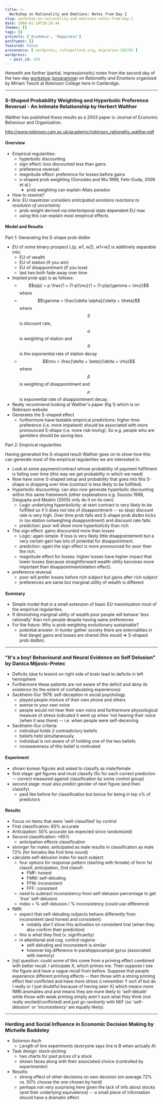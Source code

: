```yaml
---
title: >-
  Workshop on Rationality and Emotions: Notes from Day 2
slug: workshop-on-rationality-and-emotions-notes-from-day-2
date: 2008-01-10T20:28:44
themes: []
tags: []
projects: ['Academia', 'Happiness']
posttypes: []
featured: False
provenance: [ wordpress, rufuspollock.org, migration-201703 ]
wordpress:
  - post_id: 259
---
```


Herewith are further (partial, impressionistic) notes from the second day of the two-day [workshop](http://www.robinson.cam.ac.uk/academic/lectures.php) ([programme](http://www.robinson.cam.ac.uk/academic/robinson_rationality_programme.pdf)) on *Rationality and Emotions* organized by Miriam Teschl at Robinson College here in Cambridge.

----

### S-Shaped Probability Weighting and Hyperbolic Preference Reversal - An Intimate Relationship by Herbert Walther

Walther has published these results as a 2003 paper in Journal of Economic Behaviour and Organization.

<http://www.robinson.cam.ac.uk/academic/robinson_rationality_walther.pdf>

#### Overview

  * Empirical regularities:
    * hyperbolic discounting
    * sign effect: loss discounted less than gains
    * preference reversal:
    * magnitude effect: preference for losses before gains
    * s-shaped prob weighting (Gonzales and Wu 1999, Fehr-Duda, 2006 et al.)
      * prob weighting can explain Allais paradox
  * How to resolve?
  * Ans: EU maximizer considers *anticipated emotions reactions to resoluton of uncertainty*
    * prob weight derived via intertemporal state dependent EU max
    * using this can explain most empirical effects

#### Model and Results

Part 1: Generating the S-shape prob distbn

  * EU of some binary prospect L(p, w1, w2), w1<w2 is additively separable into:
    * EU of wealth
    * EU of elation (if you win)
    * EU of disappointment (if you lose)
    * last two both fade away over time
  * Implied prob q(p) is as follows:
    * $$q(p) = p \frac{1 + (1-p)\mu}{1 + (1-p)p(\gamma + \mu)}$$ where
    * $$\gamma = \frac{\delta \alpha}{\delta + \theta}$$ where $$\delta$$ is discount rate, $$\alpha$$ is weighting of elation and $$\theta$$ is the exponential rate of elation decay
    * $$\mu = \frac{\delta + \beta}{\delta + \rho}$$ where $$\beta$$ is weighting of disappointment and $$\rho$$ is exponential rate of disappointment decay.
  * Really recommend looking at Walther's paper (fig 1) which is on Robinson website
  * Generates the S-shaped effect
    * furthermore have testable empirical predictions: higher time preference (i.e. more impatient) should be associated with more pronounced S-shape (i.e. more risk-loving). So e.g. people who are gamblers should be saving less. 

Part 2: Empirical regularities 

Having generated the S-shaped result Walther goes on to show how this can generate most of the empirical regularities we are interested in.

  * Look at some payment/contract whose probability of payment fulfilment is falling over time (this way we get probability in which we need)
  * Now have some S-shaped setup and probability that goes into this S-shape is dropping over time (contract is less likely to be fulfilled).
  * Hyperbolic discounting: can also now generate hyperbolic discounting within this same framework (other explanations e.g. Souzou 1998, Dasgupta and Maskin (2005) only do it on its own).
    * Logic underlying hyperbolicity: at start contract is very likely to be fulfilled so if it does not lots of disappointment -- so (exp) discount rate is very high. Over time prob falls and S-shape prob distbn kicks in (so elation outweighing disappointment) and discount rate falls.
    * prediction: poor will show more hyperbolicity than rich
  * The sign effect: gains discounted more than losses
    * Logic: again simple. If loss is very likely little disappointement but a very certain gain has lots of potential for disappointment.
    * prediction: again the sign effect is more pronounced for poor than the rich.
    * magnitude effect for losses: higher losses have higher impact that lower losses (because straightforward wealth utility becomes more important than disappointment/elation effect).
  * preference reversal
    * poor will prefer losses before rich subject but gains after rich subject
    * preferences are same but marginal utility of wealth is different

#### Summary

  * Simple model that is a small extension of basic EU maximization most of the empirical regularities.
  * If diminishing marginal utility of wealth poor people will behave 'less rationally' than rich people despite having same preferences
  * For the future: Why is prob weighting evolutionary sustainable?
    * potential answer: in hunter gather society there are externalities in that (large) gains and losses are shared (this would => S-shaped prob distbn).

----

### "It's a boy! Behavioural and Neural Evidence on Self Delusion" by Danica Mijovic-Prelec

  * Deficits (due to lesion) on right side of brain lead to deficits in left hemisphere
  * Furthermore these patients are not aware of the deficit and *deny its existence* (to the extent of confabulating experiences)
  * Sackheim-Gur 1979: self-deception in social psychology
    * played people mixture of their own phone and others
    * averse to your own voice
    * people would not hear their own voice and furthermore physiological measure of stress indicated it went up when 'not hearing their voice (when it was there) -- i.e. when people were self-deceiving
  * Sackheim-Gur criteria:
    * individual holds 2 contradictory beliefs
    * beliefs held simultaneously
    * individual is not aware of of holding one of the two beliefs
    * nonawareness of this belief is motivated

#### Experiment

  * shown korean figures and asked to classify as male/female
  * first stage: get figures and must classify (5c for each correct prediction -- correct measured against classification by some control group)
  * second stage: must also predict gender of next figure (and then classify)
    * paid like before for classification but bonus for being in top x% of predictors

#### Results

  * Focus on items  that were 'well-classified' by control
  * First classification: 65% accurate
  * Anticipation: 50% accurate (as expected since randomized)
  * Second classification: <65%
    * anticipation effects classification 
  * stronger for males: anticipated as male results in classification as male 72% (for females like first time round)
  * calculate self-delusion index for each subject
    * four options for response pattern (starting with female) of form 1st classif, anticipation, 2nd classif:
      * FMF: honest
      * FMM: self-deluding
      * FFM: inconsistent
      * FFF: consistent
    * need to subtract inconsistency from self-delusion percentage to get 'true' self-delusion
    * index = % self-delusion / % inconsistency (could use difference)
  * fMRI
    * expect that self-deluding subjects behave differently from inconsistent (and honest and consistent)
      * notably don't show this activation on consistent trial (when they also confirm their prediction)
    * this is what they find (v. significantly)
    * in attentional and cog. control regions
      * self-deluding and inconsistent is similar
      * however big difference in parahippocampal gyrus (associated with memory)
  * [rp] question: could some of this come from a priming effect combined with better recall. I anticipate X, which primes me. Then suppose I see the figure and have a vague recall from before. Suppose that people experience different priming effects -- then those with a strong priming effect feel conflicted and have more stress (i remember Y sort of but do I really or I just doubtful because of having seen X) which means more fMRI anomalies *and* and means they are more likely to 'self-delude' while those with weak priming simply aren't sure what they think (not really excited/conflicted) and just go randomly with M/F (so 'self-delusion' or 'inconsistency' are equally likely).

----

### Herding and Social Influence in Economic Decision Making by Michelle Baddeley

  * Solomon Asch
    * Length of line experiments (everyone says line is B when actually A) 
  * Task design: stock-picking
    * two charts for past prices of a stock
    * shown faces along with their associated choice (controlled by experimenter)
  * Results:
    * strong effect of other decisions on own decision (on average 72% vs. 50% choose the one chosen by herd) 
    * perhaps not very surprising here given the lack of info about stocks (and their underlying equivalence) -- a small piece of information should have a dramatic effect


